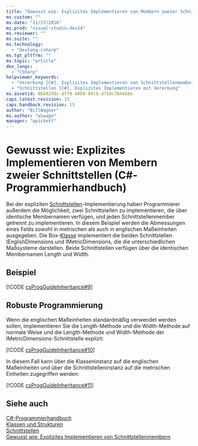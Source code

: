 ```yaml
---
title: "Gewusst wie: Explizites Implementieren von Membern zweier Schnittstellen (C#-Programmierhandbuch) | Microsoft Docs"
ms.custom: ""
ms.date: "11/17/2016"
ms.prod: "visual-studio-dev14"
ms.reviewer: ""
ms.suite: ""
ms.technology: 
  - "devlang-csharp"
ms.tgt_pltfrm: ""
ms.topic: "article"
dev_langs: 
  - "CSharp"
helpviewer_keywords: 
  - "Vererbung [C#], Explizites Implementieren von Schnittstellenmembern"
  - "Schnittstellen [C#], Explizites Implementieren mit Vererbung"
ms.assetid: 8b402ddc-dff9-4869-89cb-d718c764e68e
caps.latest.revision: 15
caps.handback.revision: 15
author: "BillWagner"
ms.author: "wiwagn"
manager: "wpickett"
---
```

# Gewusst wie: Explizites Implementieren von Membern zweier Schnittstellen (C#-Programmierhandbuch)
Bei der expliziten [Schnittstellen](../../../csharp/language-reference/keywords/interface.md)\-Implementierung haben Programmierer außerdem die Möglichkeit, zwei Schnittstellen zu implementieren, die über identische Membernamen verfügen, und jeden Schnittstellenmember getrennt zu implementieren.  In diesem Beispiel werden die Abmessungen eines Felds sowohl in metrischen als auch in englischen Maßeinheiten ausgegeben.  Die Box\-[Klasse](../../../csharp/language-reference/keywords/class.md) implementiert die beiden Schnittstellen IEnglishDimensions und IMetricDimensions, die die unterschiedlichen Maßsysteme darstellen.  Beide Schnittstellen verfügen über die identischen Membernamen Length und Width.  
  
## Beispiel  
 [!CODE [csProgGuideInheritance#9](../CodeSnippet/VS_Snippets_VBCSharp/csProgGuideInheritance#9)]  
  
## Robuste Programmierung  
 Wenn die englischen Maßeinheiten standardmäßig verwendet werden sollen, implementieren Sie die Length\-Methode und die Width\-Methode auf normale Weise und die Length\-Methode und Width\-Methode der IMetricDimensions\-Schnittstelle explizit:  
  
 [!CODE [csProgGuideInheritance#10](../CodeSnippet/VS_Snippets_VBCSharp/csProgGuideInheritance#10)]  
  
 In diesem Fall kann über die Klasseninstanz auf die englischen Maßeinheiten und über die Schnittstelleninstanz auf die metrischen Einheiten zugegriffen werden:  
  
 [!CODE [csProgGuideInheritance#11](../CodeSnippet/VS_Snippets_VBCSharp/csProgGuideInheritance#11)]  
  
## Siehe auch  
 [C\#\-Programmierhandbuch](../../../csharp/programming-guide/index.md)   
 [Klassen und Strukturen](../../../csharp/programming-guide/classes-and-structs/index.md)   
 [Schnittstellen](../../../csharp/programming-guide/interfaces/index.md)   
 [Gewusst wie: Explizites Implementieren von Schnittstellenmembern](../../../csharp/programming-guide/interfaces/how-to-explicitly-implement-interface-members.md)